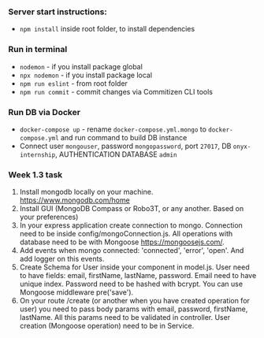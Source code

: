 ### Server start instructions:
* `npm install` inside root folder, to install dependencies

### Run in terminal
* `nodemon` - if you install package global
* `npx nodemon` - if you install package local
* `npm run eslint` - from root folder
* `npm run commit` - commit changes via Commitizen CLI tools

### Run DB via Docker
* `docker-compose up` - rename `docker-compose.yml.mongo` to `docker-compose.yml` and run command to build DB instance
* Connect user `mongouser`, password `mongopassword`, port `27017`, DB `onyx-internship`, AUTHENTICATION DATABASE `admin`

### Week 1.3 task

1. Install mongodb locally on your machine. https://www.mongodb.com/home
2. Install GUI (MongoDB Compass or Robo3T, or any another. Based on your preferences)
3. In your express application create connection to mongo. Connection need to be inside
 config/mongoConnection.js. All operations with database need to be with Mongoose https://mongoosejs.com/.
4. Add events when mongo connected: 'connected', 'error', 'open'. And add logger on this events.
5. Create Schema for User inside your component in model.js. User need to have fields: email, firstName,
 lastName, password. Email need to have unique index. Password need to be hashed with bcrypt. You can use
 Mongoose middleware pre('save').
6. On your route /create (or another when you have created operation for user) you need to pass body
 params with email, password, firstName, lastName. All this params need to be validated in controller.
 User creation (Mongoose operation) need to be in Service.
